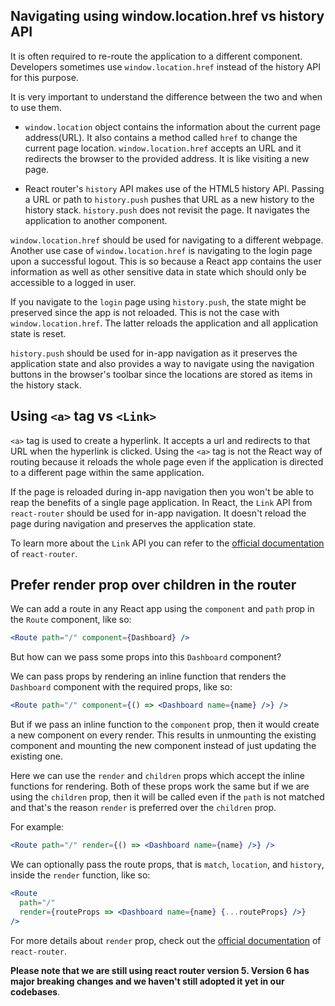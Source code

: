 ## Navigating using window.location.href vs history API

It is often required to re-route the application to a different component.
Developers sometimes use `window.location.href` instead of the history API for
this purpose.

It is very important to understand the difference between the two and when to
use them.

- `window.location` object contains the information about the current page
  address(URL). It also contains a method called `href` to change the current
  page location. `window.location.href` accepts an URL and it redirects the
  browser to the provided address. It is like visiting a new page.

- React router's `history` API makes use of the HTML5 history API. Passing a URL
  or path to `history.push` pushes that URL as a new history to the history
  stack. `history.push` does not revisit the page. It navigates the application
  to another component.

`window.location.href` should be used for navigating to a different webpage.
Another use case of `window.location.href` is navigating to the login page upon
a successful logout. This is so because a React app contains the user
information as well as other sensitive data in state which should only be
accessible to a logged in user.

If you navigate to the `login` page using `history.push`, the state might be
preserved since the app is not reloaded. This is not the case with
`window.location.href`. The latter reloads the application and all application
state is reset.

`history.push` should be used for in-app navigation as it preserves the
application state and also provides a way to navigate using the navigation
buttons in the browser's toolbar since the locations are stored as items in the
history stack.

## Using `<a>` tag vs `<Link>`

`<a>` tag is used to create a hyperlink. It accepts a url and redirects to that
URL when the hyperlink is clicked. Using the `<a>` tag is not the React way of
routing because it reloads the whole page even if the application is directed to
a different page within the same application.

If the page is reloaded during in-app navigation then you won't be able to reap
the benefits of a single page application. In React, the `Link` API from
`react-router` should be used for in-app navigation. It doesn't reload the page
during navigation and preserves the application state.

To learn more about the `Link` API you can refer to the
[official documentation](https://v5.reactrouter.com/web/api/Link) of
`react-router`.

## Prefer render prop over children in the router

We can add a route in any React app using the `component` and `path` prop in the `Route` component, like so:

```jsx
<Route path="/" component={Dashboard} />
```

But how can we pass some props into this `Dashboard` component?

We can pass props by rendering an inline function that renders the `Dashboard` component with the required props, like so:

```jsx
<Route path="/" component={() => <Dashboard name={name} />} />
```

But if we pass an inline function to the `component` prop, then it would create a new component on every render. This results in unmounting the existing component and mounting the new component instead of just updating the existing one.

Here we can use the `render` and `children` props which accept the inline functions for rendering.
Both of these props work the same but if we are using the `children` prop, then it will be called even if the `path` is not matched and that's the reason `render` is preferred over the `children` prop.

For example:

```jsx
<Route path="/" render={() => <Dashboard name={name} />} />
```

We can optionally pass the route props, that is `match`, `location`, and `history`, inside the `render` function, like so:

```jsx
<Route
  path="/"
  render={routeProps => <Dashboard name={name} {...routeProps} />}
/>
```

For more details about `render` prop, check out the [official documentation](https://v5.reactrouter.com/web/api/Route/render-func) of `react-router`.

**Please note that we are still using react router version 5. Version 6 has
major breaking changes and we haven't still adopted it yet in our codebases**.
